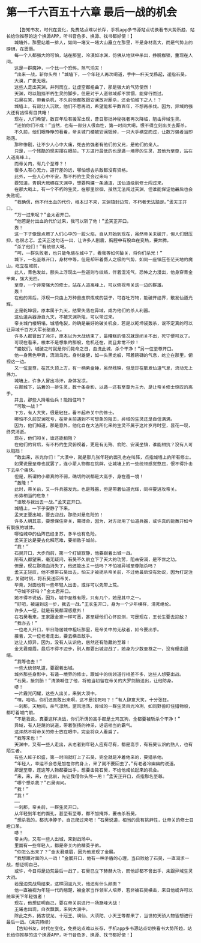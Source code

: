 # 第一千六百五十六章 最后一战的机会
        【告知书友，时代在变化，免费站点难以长存，手机app多书源站点切换看书大势所趋，站长给你推荐的这个换源APP，听书音色多、换源、找书都好使！】
       城墙外，那里站着一排人，如同一堵又一堵大山矗立在那里，不是身材高大，而是气势上的磅礴，在震慑。
       每一个人都强大的可怕，站在那里，冷漠如冰渊，仿佛从地狱中杀出，挣脱枷锁，重现在人间。
       这是一群魔神，一个比一个恐怖，煞气滔天！
       “出来一战，斩你头颅！”城墙下，一个年轻人再次喝道，手中一杆天戈扬起，遥指石昊。
       大漠，广袤无垠。
       这些人走出天渊，并列而立，让虚空都扭曲了，那是强大的气势使然！
       天渊，可以阻挡不朽生灵的脚步，但是对于人道领域却不禁锢，能穿行而过。
       石昊在笑，带着杀机，不久前他都敢跟安澜放对厮杀，还会怕城下之人！？
       城墙上，有部分人沉默，他们不愿再战，希望能和平数百年，不想再杀伐。因为，异域的强大还有凶悍有目共睹！
       现在，人们希望，数百年后有援军出现，昔日那批神秘强者再次降临，阻击异域生灵。
       “还怕你们不成！”当然，也有一部分人很血性，第一时间大喝，恨不得立刻出关去厮杀。
       不久前，他们眼睁睁的看着，帝关城门楼被安澜毁掉，一只大手横空而过，让数万强者当即殒落。
       那种惨剧，让不少人心中大痛，死去的强者有他们的父兄，是他们的亲人。
       只是，一个残酷的现实摆在眼前，下方道行最低的也是遁一境界的生灵，其他为至尊，站在人道高峰上。
       而帝关内，有几个至尊？！
       很多人有心无力，道行差的远，哪怕想去杀敌都没有资格。
       此外，一些人心中不安，那不朽的生灵会过来吗？
       要知道，青铜大戟横在天渊中，想要构建一条通道，送仙道级别修士闯过来。
       在那大戟上，有一个不朽的生灵，在那里徘徊，虽然无法闯过天渊，但谁能保证他最后也会失败呢。
       “我确信，他不付出血的代价，根本过不来，天渊镇封边荒，不朽者无法踏足。”孟天正开口。
       “万一过来呢？”金太君开口。
       “他若是付出血的代价过来，我可以斩了他！”孟天正开口。
       轰！
       这一下子像是点燃了人们心中的一股火焰，自从开始到现在，虽然帝关未破开，但人们很压抑，也很忐忑。孟天正这句话一出，让许多人剧震，胸腔中有股血在变热，要奔腾。
       “杀了他们！”有统领大喝。
       “呵，一群失败者，也只能龟缩在城中了，看我等如何破关，将你们杀光！”
       城下，一名至尊开口，身材中等，但是却带着慑人之极的气势，如同一座镇压苍茫天地的魔山，屹立在城前。
       此人，青色发丝，额头上浮现出一些道则与纹络，伴着混沌气，恐怖之力漫出，他身穿青金甲胄，强大无匹。
       至尊，一个非常强大的修士，站在人道高峰上，可以俯视帝关这一边的群雄。
       轰！
       在他的背后，浮现一只由上万种兽皮祭炼成的袋子，可吞吐万物，能破开结界，散发仙道光辉。
       正是乾坤袋，原本属于九天，结果失落在异域，成为他们的杀人利器。
       这仙道兵器源自九天，不被天渊所阻，可以带过来。
       帝关城门楼坍塌，城墙龟裂，的确是最好的破关机会，若是以乾坤袋轰杀，说不定真的可以让异域千百万大军长驱直入。
       许多人都冒出了冷汗，原本以为大战结束了，最糟糕的情况就是闭关不出，死守便可以了。
       可现在看来，根本不是想象的那般，危机还在，而且非常不妙！
       “蝼蚁们，城破之时就是你们毙命之日，血洗此城，杀个干净！”另一位至尊开口。
       他一身黑色甲胄，流淌乌光，身材雄健，如一头黑龙般，带着磅礴的气息，屹立在那里，俯视这一边。
       又一位至尊，在其头顶上方，有一柄紫金锤，虽然残缺，但是却在散发仙道气息，流动无上伟力。
       城墙上，许多人冒出冷汗，身体发凉。
       在那城下，站着的一排生灵，数十条身影，以遁一还有至尊为主力，是让帝关修士惊叹的高手。
       并且，那些人持着仙兵！能挡住吗？
       “可敢一战？”
       下方，有人大笑，很是轻狂，看不起帝关中的修士。
       哪怕不久前安澜吃亏，在帝关前遇到不可想象的阻击，异域的生灵还是自信满满。
       因为，他们知道，那是意外，他化自在大法所化来的生灵不属于这片岁月时空，昙花一现，终究消逝。
       现在，他们叩关，谁还能相阻？
       在他们的背后，有不朽的生灵俯视着，更是有无殇、俞陀、安澜坐镇，谁能相抗？没有人可以阻挡！
       “敢出来，杀光你们！”大漠中，就是那几张年轻的面孔也在叫阵，点指城墙上的所有修士。
       如果说是至尊也就罢了，连小辈人物都在挑衅，让城墙上的一些统领感觉憋屈，恨不得扑击下去杀个痛快。
       但是，所谓的小辈真的不弱，确切的说都是大高手，身在遁一境！
       “轰隆！”
       此时，帝关前，又一件兵器发光，也是残器，但是带着仙道光辉，同样要进攻帝关。
       形势相当的危急！
       “谁敢与我出去一战。”孟天正开口。
       城墙上，一下子安静了下来。
       孟天正要出城，要去迎战，那绝对是危险的！
       许多人明其意，要想保住帝关，需搏命，因为，对方动用了仙道兵器，或许真的能轰开如今有裂痕的城体。
       哪怕城中的仙阵已经复苏，多半也有危险。
       孟天正这是要去化解厄难，要拒敌于城前。
       “我！”
       石昊开口，大步向前，第一个打破寂静，他要跟着出城一战。
       所有人都望来，毫无疑问，石昊不久前立下了天大的功劳，阻击安澜，是不世之功。
       但是，现在那滴血消失了，他还能出关一战吗？不怕被异域至尊阻杀吗？
       孟天正轻叹，他不想带石昊出去，怕天才被扼杀帝关前，不过他最后没有劝说，因为打定注意，关键时刻，将石昊送回帝关。
       毕竟，对面也有一些年轻人出击，或许可以先带上荒。
       “守城不好吗？”金太君开口。
       她不得不说话，因为，城中至尊有限，只有几个，她是其中之一。
       “好吧，被逼到这一步，我去一战。”王长生开口，身为一个少年模样，清秀绝伦。
       许多人一怔，就是石昊都深感意外！
       在石昊看来，王家跟金家一样可恶，甚至疑他们心怀叵测，可是现在，王长生要去迎敌？
       “我亦去！”
       一位老人开口，平日隐居城中祖坛那里，是帝关中的无敌者，如今要出手。
       接着，又一位老者走出，要去横击敌手。
       这让人惊异，因为，没有人认识他，居然还有隐藏的至尊！
       金太君蹙眉，最后不得不迈步，别人都要出城迎战了，她身为少数至尊之一，没有理由退缩。
       “我等也去！”
       一些大统领吼道，要跟着出城。
       城外那些身影中，有遁一境界的修士，跟城中的统领道行相差不多，这些人想要出战。
       “石昊，接剑胎！”清漪喊住了他，将他当初留在帝关的大罗剑胎送出，让他防身。
       哧！
       一片霞光闪耀，这些人出关，来到大漠中。
       “嘿，哈哈，你们还真敢出来啊，这不是找死吗？！”有人肆意大笑，十分张狂。
       一刹那，天地间，杀气凛然，罡风浩荡，异域的一群生灵目光冷冽，如同野兽盯住猎物般，都盯着城门前。
       “不是我说，真要这样决战，你们所谓的高手都是土鸡瓦狗，全都要被斩杀个干净！”
       异域，有人轻蔑的说道，带着张扬的神采，话语相当的霸气。
       这浑然不将帝关的修士放在眼中，完全将众人看扁了。
       “我等来也！”
       天渊中，又有一些人走出，从老者到年轻人应有尽有，都是高手，有石昊认识的熟人，也有陌生者。
       有些人眸子炽盛，第一时间就盯上了石昊，完全就是冲着他来的，要猎杀他。
       “年轻人，幸运不会总是加在你的身上，来了就不要回去了。”有老者冷幽幽的说道。
       那是至尊，连这等人物都要出手，想要击毙石昊，不给他成长起来的机会。
       “来，来，来，在此前，先让我借你头颅一用！”孟天正开口，点指那名至尊。
       “哪个想杀我？”石昊询问。
       “我！”
       “我！”
       ……
       一刹那，帝关前，一群生灵开口。
       从年轻到年老的面孔，甚至有至尊，都不加掩饰，要击杀石昊。
       “想杀我的，都洗净脖子，自己爬过来吧！”石昊说道，相当的具有挑衅性，让帝关的修士目瞪口呆。
       哧！
       帝关内，又有一些人出城，来到战场中。
       里面有一些年轻人，都是帝关内的精英子弟。
       “你怎么出来了？”金太君蹙眉，因为他发现了金展。
       “我想跟对面的人一战！”金展开口，他有一种矛盾的心理，当日败给了石昊，一直渴求一战，想证明自己。
       或许，今日将是边荒最后一战了，石昊已立下赫赫大功，而他却都不曾出手，未跟异域生灵大战。
       若是边荒战局结束，这样回返九天，他还有什么颜面？
       他一直被视为年轻一代的翘楚，被金家当作领军人培养，若非被石昊横击，来日他或许可以统率天下年轻强者！
       现在，他想证明自己，要在帝关前进行一场巅峰大战！
       王曦也出现，白衣飘飘，来到大漠中。
       除此之外，拓古驭龙、十冠王、谪仙、大须陀、小天王等都来了，当世的天骄人物皆想进行最后一战。（未完待续）
       【告知书友，时代在变化，免费站点难以长存，手机app多书源站点切换看书大势所趋，站长给你推荐的这个换源APP，听书音色多、换源、找书都好使！】